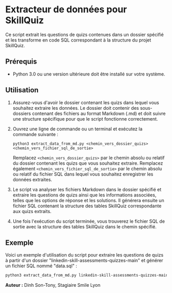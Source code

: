 # Extracteur de données pour SkillQuiz

Ce script extrait les questions de quizs contenues dans un dossier spécifié et les transforme en code SQL correspondant à la structure du projet SkillQuiz.

## Prérequis

- Python 3.0 ou une version ultérieure doit être installé sur votre système.

## Utilisation

1. Assurez-vous d'avoir le dossier contenant les quizs dans lequel vous souhaitez extraire les données. Le dossier doit contenir des sous-dossiers contenant des fichiers au format Markdown (.md) et doit suivre une structure spécifique pour que le script fonctionne correctement.

2. Ouvrez une ligne de commande ou un terminal et exécutez la commande suivante :

    ```
    python3 extract_data_from_md.py <chemin_vers_dossier_quizs> <chemin_vers_fichier_sql_de_sortie>
    ```

    Remplacez `<chemin_vers_dossier_quizs>` par le chemin absolu ou relatif du dossier contenant les quizs que vous souhaitez extraire. Remplacez également `<chemin_vers_fichier_sql_de_sortie>` par le chemin absolu ou relatif du fichier SQL dans lequel vous souhaitez enregistrer les données extraites.

3. Le script va analyser les fichiers Markdown dans le dossier spécifié et extraire les questions de quizs ainsi que les informations associées, telles que les options de réponse et les solutions. Il générera ensuite un fichier SQL contenant la structure des tables SkillQuiz correspondante aux quizs extraits.

4. Une fois l'exécution du script terminée, vous trouverez le fichier SQL de sortie avec la structure des tables SkillQuiz dans le chemin spécifié.

## Exemple

Voici un exemple d'utilisation du script pour extraire les questions de quizs à partir d'un dossier "linkedin-skill-assessments-quizzes-main" et générer un fichier SQL nommé "data.sql" :

```bash
python3 extract_data_from_md.py linkedin-skill-assessments-quizzes-main data.sql
```

**Auteur :** Dinh Son-Tony, Stagiaire Smile Lyon
